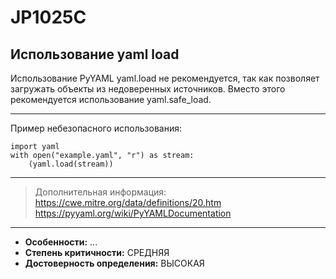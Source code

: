# JP1025C
## Использование yaml load
Использование PyYAML yaml.load не рекомендуется, так как позволяет загружать объекты из
недоверенных источников. Вместо этого рекомендуется использование yaml.safe_load.

---
Пример небезопасного использования:
```
import yaml
with open("example.yaml", "r") as stream:
    (yaml.load(stream))
```
---
> Дополнительная информация:
> <https://cwe.mitre.org/data/definitions/20.htm>
> <https://pyyaml.org/wiki/PyYAMLDocumentation>
---
* __Особенности:__ ...
* __Степень критичности:__ СРЕДНЯЯ
* __Достоверность определения:__ ВЫСОКАЯ

